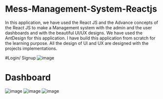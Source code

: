 # Mess-Management-System-Reactjs

In this application, we have used the React JS and the Advance concepts of the React JS to make a Management system with the admin and the user dashboards and with the beautiful UI/UX designs. We have used the AntDesign for this application.
I have build this application from scratch for the learning purpose. All the design of UI and UX are designed with the projects implementations.

#Login/ Signup
![image](https://user-images.githubusercontent.com/71972221/178041053-b50b4821-003b-4deb-af62-be52f60bab6e.png)


# Dashboard 
![image](https://user-images.githubusercontent.com/71972221/178041119-cc4bbc98-5b8c-49f9-81d9-a689c8931a91.png)
![image](https://user-images.githubusercontent.com/71972221/178041192-fc34a0a3-704c-43d7-b036-c20a92166e0b.png)
![image](https://user-images.githubusercontent.com/71972221/178041297-8327b2e7-ffdf-4059-944c-83354a237329.png)

